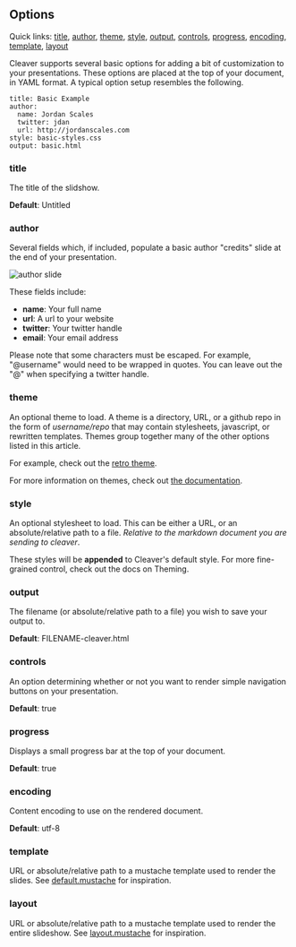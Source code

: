 ## Options

Quick links: [title](#title), [author](#author), [theme](#theme),
[style](#style), [output](#output), [controls](#controls),
[progress](#progress), [encoding](#encoding), [template](#template),
[layout](#layout)

Cleaver supports several basic options for adding a bit of customization to
your presentations. These options are placed at the top of your document, in
YAML format. A typical option setup resembles the following.

    title: Basic Example
    author:
      name: Jordan Scales
      twitter: jdan
      url: http://jordanscales.com
    style: basic-styles.css
    output: basic.html

### title

The title of the slidshow.

**Default**: Untitled

### author

Several fields which, if included, populate a basic author "credits" slide at
the end of your presentation.

![author slide](https://i.cloudup.com/f0zVsUwqF0-3000x3000.png)

These fields include:

* **name**: Your full name
* **url**: A url to your website
* **twitter**: Your twitter handle
* **email**: Your email address

Please note that some characters must be escaped. For example, "@username"
would need to be wrapped in quotes. You can leave out the "@" when specifying
a twitter handle.

### theme

An optional theme to load. A theme is a directory, URL, or a github repo in
the form of *username/repo* that may contain stylesheets, javascript, or
rewritten templates. Themes group together many of the other options listed
in this article.

For example, check out the [retro theme](http://github.com/jdan/cleaver-retro).

For more information on themes, check out
[the documentation](https://github.com/jdan/cleaver/blob/master/docs/themes.md#options).

### style

An optional stylesheet to load. This can be either a URL, or an
absolute/relative path to a file. *Relative to the markdown document you are
sending to cleaver*.

These styles will be **appended** to Cleaver's default style. For more
fine-grained control, check out the docs on Theming.

### output

The filename (or absolute/relative path to a file) you wish to save your
output to.

**Default**: FILENAME-cleaver.html

### controls

An option determining whether or not you want to render simple navigation
buttons on your presentation.

**Default**: true

### progress

Displays a small progress bar at the top of your document.

**Default**: true

### encoding

Content encoding to use on the rendered document.

**Default**: utf-8

### template

URL or absolute/relative path to a mustache template used to render the slides.
See [default.mustache](https://github.com/jdan/cleaver/blob/master/templates/default.mustache)
for inspiration.

### layout

URL or absolute/relative path to a mustache template used to render the entire
slideshow. See
[layout.mustache](https://github.com/jdan/cleaver/blob/master/templates/layout.mustache)
for inspiration.
